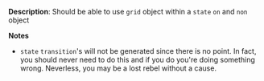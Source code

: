 __Description__: Should be able to use `grid` object within a `state` `on` and `non` object

__Notes__

+ `state` `transition`'s will not be generated since there is no point. In fact, you should never need to do this and if you do you're doing something wrong. Neverless, you may be a lost rebel without a cause. 
